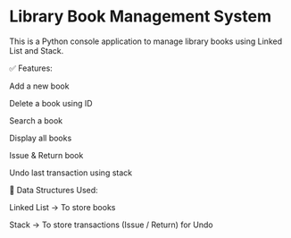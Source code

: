 # Library Book Management System

This is a Python console application to manage library books using Linked List and Stack.

✅ Features:

Add a new book

Delete a book using ID

Search a book

Display all books

Issue & Return book

Undo last transaction using stack


🧠 Data Structures Used:

Linked List → To store books

Stack → To store transactions (Issue / Return) for Undo

